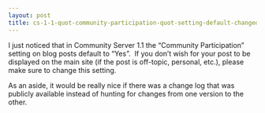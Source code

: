```yaml
---
layout: post
title: cs-1-1-quot-community-participation-quot-setting-default-changed
---
```

I just noticed that in Community Server 1.1 the “Community
Participation” setting on blog posts default to “Yes”.  If you don’t
wish for your post to be displayed on the main site (if the post is
off-topic, personal, etc.), please make sure to change this setting.

As an aside, it would be really nice if there was a change log that was
publicly available instead of hunting for changes from one version to
the other. 

